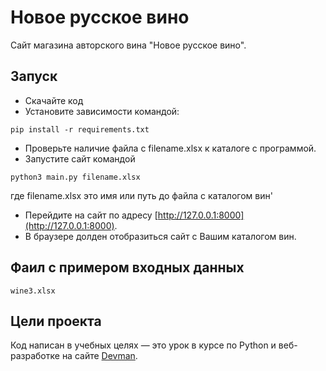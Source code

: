 # Новое русское вино

Сайт магазина авторского вина "Новое русское вино".

## Запуск

- Скачайте код
- Установите зависимости  командой:
```
pip install -r requirements.txt
```
- Проверьте наличие файла с filename.xlsx к каталоге с программой. 
- Запустите сайт командой 
```
python3 main.py filename.xlsx
```
где filename.xlsx это имя или путь до файла с каталогом вин'

- Перейдите на сайт по адресу [http://127.0.0.1:8000](http://127.0.0.1:8000).
- В браузере долден отобразиться сайт с Вашим каталогом вин.

## Фаил с примером входных данных
```
wine3.xlsx
```
## Цели проекта

Код написан в учебных целях — это урок в курсе по Python и веб-разработке на сайте [Devman](https://dvmn.org).
